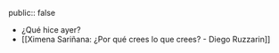 public:: false

- ¿Qué hice ayer?
- [[Ximena Sariñana: ¿Por qué crees lo que crees? - Diego Ruzzarin]]